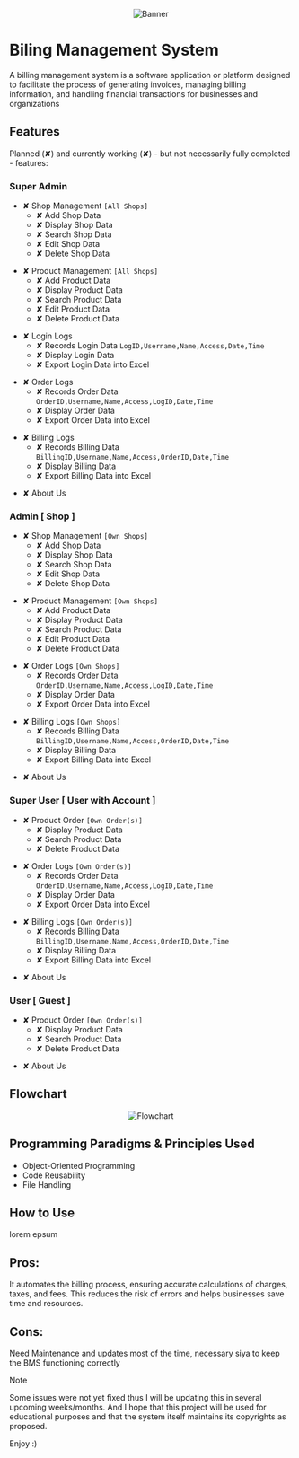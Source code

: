 <p align="center">
<img src="Banner.png" alt="Banner">
</p>

# Biling Management System
A billing management system is a software application or platform designed to facilitate the process of generating invoices, managing billing information, and handling financial transactions for businesses and organizations

## Features
Planned (✘) and currently working (✘) - but not necessarily fully completed - features:

### Super Admin
  - ✘ Shop Management `[All Shops]`
      - ✘ Add Shop Data
      - ✘ Display Shop Data
      - ✘ Search Shop Data
      - ✘ Edit Shop Data
      - ✘ Delete Shop Data
  >
  - ✘ Product Management `[All Shops]`
      - ✘ Add Product Data
      - ✘ Display Product Data
      - ✘ Search Product Data
      - ✘ Edit Product Data
      - ✘ Delete Product Data
  >
  - ✘ Login Logs
      - ✘ Records Login Data
            `LogID,Username,Name,Access,Date,Time`
      - ✘ Display Login Data
      - ✘ Export Login Data into Excel
  >
  - ✘ Order Logs
      - ✘ Records Order Data
            `OrderID,Username,Name,Access,LogID,Date,Time`
      - ✘ Display Order Data
      - ✘ Export Order Data into Excel
  >
  - ✘ Billing Logs
      - ✘ Records Billing Data
            `BillingID,Username,Name,Access,OrderID,Date,Time`
      - ✘ Display Billing Data
      - ✘ Export Billing Data into Excel
  >
  - ✘ About Us



### Admin [ Shop ]
  - ✘ Shop Management `[Own Shops]`
      - ✘ Add Shop Data
      - ✘ Display Shop Data
      - ✘ Search Shop Data
      - ✘ Edit Shop Data
      - ✘ Delete Shop Data
  >
  - ✘ Product Management `[Own Shops]`
      - ✘ Add Product Data
      - ✘ Display Product Data
      - ✘ Search Product Data
      - ✘ Edit Product Data
      - ✘ Delete Product Data
  >
  - ✘ Order Logs `[Own Shops]`
      - ✘ Records Order Data
            `OrderID,Username,Name,Access,LogID,Date,Time`
      - ✘ Display Order Data
      - ✘ Export Order Data into Excel
  >
  - ✘ Billing Logs `[Own Shops]`
      - ✘ Records Billing Data
            `BillingID,Username,Name,Access,OrderID,Date,Time`
      - ✘ Display Billing Data
      - ✘ Export Billing Data into Excel
  >
  - ✘ About Us



### Super User [ User with Account ]
  - ✘ Product Order `[Own Order(s)]`
      - ✘ Display Product Data
      - ✘ Search Product Data
      - ✘ Delete Product Data
  >
  - ✘ Order Logs `[Own Order(s)]`
      - ✘ Records Order Data
            `OrderID,Username,Name,Access,LogID,Date,Time`
      - ✘ Display Order Data
      - ✘ Export Order Data into Excel
  >
  - ✘ Billing Logs `[Own Order(s)]`
      - ✘ Records Billing Data
            `BillingID,Username,Name,Access,OrderID,Date,Time`
      - ✘ Display Billing Data
      - ✘ Export Billing Data into Excel
  >
  - ✘ About Us

### User [ Guest ]
  - ✘ Product Order `[Own Order(s)]`
      - ✘ Display Product Data
      - ✘ Search Product Data
      - ✘ Delete Product Data
  >
  - ✘ About Us


## Flowchart
<p align="center">
<img src="Flowchart.png" alt="Flowchart">
</p>

## Programming Paradigms & Principles Used
  - Object-Oriented Programming
  - Code Reusability
  - File Handling

## How to Use
lorem epsum 

## Pros: 
It automates the billing process, ensuring accurate calculations of charges, taxes, and fees. This reduces the risk of errors and helps businesses save time and resources. 

## Cons: 
Need Maintenance and updates most of the time, necessary siya to keep the BMS functioning correctly

> [!NOTE]  
> Some issues were not yet fixed thus I will be updating this in several upcoming weeks/months. And I hope that this project will be used for educational purposes and that the system itself maintains its copyrights as proposed.

Enjoy :)
